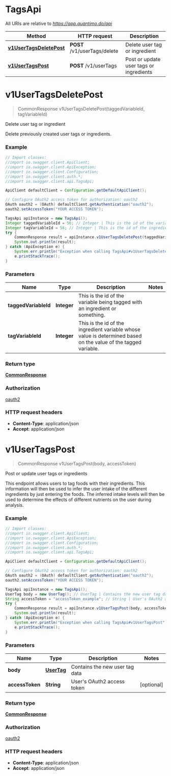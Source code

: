 # TagsApi

All URIs are relative to *https://app.quantimo.do/api*

Method | HTTP request | Description
------------- | ------------- | -------------
[**v1UserTagsDeletePost**](TagsApi.md#v1UserTagsDeletePost) | **POST** /v1/userTags/delete | Delete user tag or ingredient
[**v1UserTagsPost**](TagsApi.md#v1UserTagsPost) | **POST** /v1/userTags | Post or update user tags or ingredients


<a name="v1UserTagsDeletePost"></a>
# **v1UserTagsDeletePost**
> CommonResponse v1UserTagsDeletePost(taggedVariableId, tagVariableId)

Delete user tag or ingredient

Delete previously created user tags or ingredients.

### Example
```java
// Import classes:
//import io.swagger.client.ApiClient;
//import io.swagger.client.ApiException;
//import io.swagger.client.Configuration;
//import io.swagger.client.auth.*;
//import io.swagger.client.api.TagsApi;

ApiClient defaultClient = Configuration.getDefaultApiClient();

// Configure OAuth2 access token for authorization: oauth2
OAuth oauth2 = (OAuth) defaultClient.getAuthentication("oauth2");
oauth2.setAccessToken("YOUR ACCESS TOKEN");

TagsApi apiInstance = new TagsApi();
Integer taggedVariableId = 56; // Integer | This is the id of the variable being tagged with an ingredient or something.
Integer tagVariableId = 56; // Integer | This is the id of the ingredient variable whose value is determined based on the value of the tagged variable.
try {
    CommonResponse result = apiInstance.v1UserTagsDeletePost(taggedVariableId, tagVariableId);
    System.out.println(result);
} catch (ApiException e) {
    System.err.println("Exception when calling TagsApi#v1UserTagsDeletePost");
    e.printStackTrace();
}
```

### Parameters

Name | Type | Description  | Notes
------------- | ------------- | ------------- | -------------
 **taggedVariableId** | **Integer**| This is the id of the variable being tagged with an ingredient or something. |
 **tagVariableId** | **Integer**| This is the id of the ingredient variable whose value is determined based on the value of the tagged variable. |

### Return type

[**CommonResponse**](CommonResponse.md)

### Authorization

[oauth2](../README.md#oauth2)

### HTTP request headers

 - **Content-Type**: application/json
 - **Accept**: application/json

<a name="v1UserTagsPost"></a>
# **v1UserTagsPost**
> CommonResponse v1UserTagsPost(body, accessToken)

Post or update user tags or ingredients

This endpoint allows users to tag foods with their ingredients.  This information will then be used to infer the user intake of the different ingredients by just entering the foods. The inferred intake levels will then be used to determine the effects of different nutrients on the user during analysis.

### Example
```java
// Import classes:
//import io.swagger.client.ApiClient;
//import io.swagger.client.ApiException;
//import io.swagger.client.Configuration;
//import io.swagger.client.auth.*;
//import io.swagger.client.api.TagsApi;

ApiClient defaultClient = Configuration.getDefaultApiClient();

// Configure OAuth2 access token for authorization: oauth2
OAuth oauth2 = (OAuth) defaultClient.getAuthentication("oauth2");
oauth2.setAccessToken("YOUR ACCESS TOKEN");

TagsApi apiInstance = new TagsApi();
UserTag body = new UserTag(); // UserTag | Contains the new user tag data
String accessToken = "accessToken_example"; // String | User's OAuth2 access token
try {
    CommonResponse result = apiInstance.v1UserTagsPost(body, accessToken);
    System.out.println(result);
} catch (ApiException e) {
    System.err.println("Exception when calling TagsApi#v1UserTagsPost");
    e.printStackTrace();
}
```

### Parameters

Name | Type | Description  | Notes
------------- | ------------- | ------------- | -------------
 **body** | [**UserTag**](UserTag.md)| Contains the new user tag data |
 **accessToken** | **String**| User&#39;s OAuth2 access token | [optional]

### Return type

[**CommonResponse**](CommonResponse.md)

### Authorization

[oauth2](../README.md#oauth2)

### HTTP request headers

 - **Content-Type**: application/json
 - **Accept**: application/json

